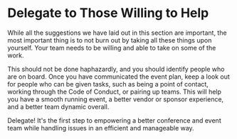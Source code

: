 # Delegate to Those Willing to Help

While all the suggestions we have laid out in this section are important, the most important thing is to not burn out by taking all these things upon yourself. Your team needs to be willing and able to take on some of the work.

This should not be done haphazardly, and you should identify people who are on board. Once you have communicated the event plan, keep a look out for people who can be given tasks, such as being a point of contact, working through the Code of Conduct, or pairing up teams. This will help you have a smooth running event, a better vendor or sponsor experience, and a better team dynamic overall.

Delegate! It's the first step to empowering a better conference and event team while handling issues in an efficient and manageable way.
